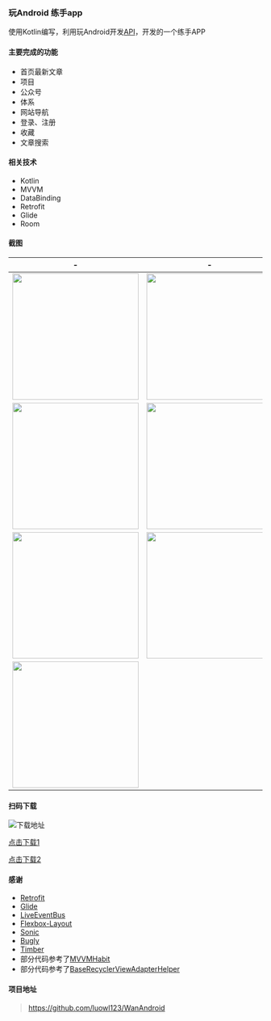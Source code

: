 ### 玩Android 练手app

使用Kotlin编写，利用玩Android开发[API](http://www.wanandroid.com/blog/show/2)，开发的一个练手APP

#### 主要完成的功能

- 首页最新文章
- 项目
- 公众号
- 体系
- 网站导航
- 登录、注册
- 收藏
- 文章搜索

#### 相关技术

- Kotlin
- MVVM
- DataBinding
- Retrofit
- Glide
- Room


#### 截图

|  - | - |  -   |
|-------|:---:|-----------:|
| <img src="https://app-screenshot.pgyer.com/image/view/app_screenshots/0bf61f8c25ff8e5c7e93ec18994d48e7-528" width="250"/>| <img src="https://app-screenshot.pgyer.com/image/view/app_screenshots/7636c7540059807626f303f7b2daf237-528" width="250"/> | <img src="https://app-screenshot.pgyer.com/image/view/app_screenshots/e362a08bbeb4ba4ac466cb33e8cb1792-528" width="250"/>| 
| <img src="https://app-screenshot.pgyer.com/image/view/app_screenshots/160245123f68d191993390a5578b85eb-528" width="250"/> | <img src="https://app-screenshot.pgyer.com/image/view/app_screenshots/79a068fb87547f354fa731f3610c3602-528" width="250"/>  | <img src="https://app-screenshot.pgyer.com/image/view/app_screenshots/40b0f02237ed7848077a3940dd4375b8-528" width="250"/>      | 
| <img src="https://app-screenshot.pgyer.com/image/view/app_screenshots/cef3a3ccf35b32fcfdf7264b11d7a82b-528" width="250"/>  | <img src="https://app-screenshot.pgyer.com/image/view/app_screenshots/e7c42d8138492d1f1bdee7dfee0ba697-528" width="250"/>   | <img src="https://app-screenshot.pgyer.com/image/view/app_screenshots/8eb8d1ec84bacf2c8825d502f6bfd147-528" width="250"/> | 
<img src="https://app-screenshot.pgyer.com/image/view/app_screenshots/59217aae26ea9541169b21a37b4db077-528" width="250"/> | 


#### 扫码下载

![下载地址](https://www.pgyer.com/app/qrcode/wanandroid4luowl)

[点击下载1](https://www.pgyer.com/wanandroid4luowl)

[点击下载2](https://github.com/luowl123/WanAndroid/blob/master/app/release/app-release.apk)

#### 感谢

<ul>
    <li><a target="_blank" href="https://github.com/square/retrofit">Retrofit</a></li>
    <li><a target="_blank" href="https://github.com/bumptech/glide">Glide</a></li>
    <li><a target="_blank" href="https://github.com/JeremyLiao/LiveEventBus">LiveEventBus</a></li>
    <li><a target="_blank" href="https://github.com/google/flexbox-layout">Flexbox-Layout</a></li>
    <li><a target="_blank" href="https://github.com/Tencent/VasSonic">Sonic</a></li>
    <li><a target="_blank" href="https://bugly.qq.com/v2/index">Bugly</a></li>
     <li><a target="_blank" href="https://github.com/JakeWharton/timber">Timber</a></li>
    <li>部分代码参考了<a target="_blank" href="https://github.com/goldze/MVVMHabit">MVVMHabit</a></li>
    <li>部分代码参考了<a target="_blank" href="https://github.com/CymChad/BaseRecyclerViewAdapterHelper">BaseRecyclerViewAdapterHelper</a></li>
</ul>

#### 项目地址

>https://github.com/luowl123/WanAndroid
